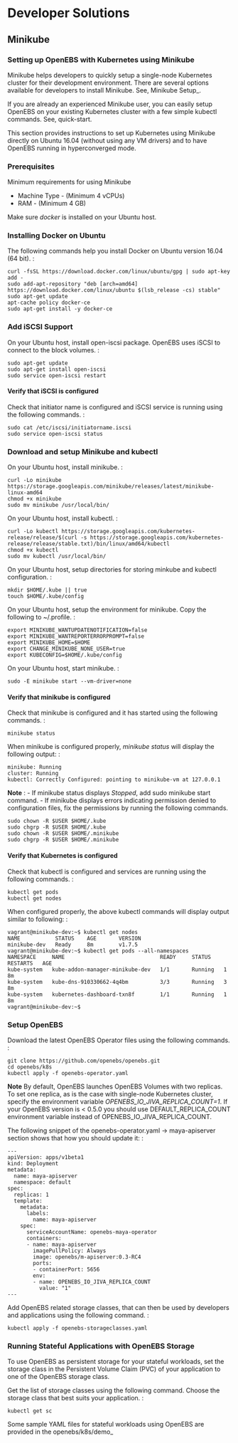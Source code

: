 Developer Solutions
===================

Minikube
--------

### Setting up OpenEBS with Kubernetes using Minikube

Minikube helps developers to quickly setup a single-node Kubernetes
cluster for their development environment. There are several options
available for developers to install Minikube. See, Minikube Setup\_.

If you are already an experienced Minikube user, you can easily setup
OpenEBS on your existing Kubernetes cluster with a few simple kubectl
commands. See, quick-start.

This section provides instructions to set up Kubernetes using Minikube
directly on Ubuntu 16.04 (without using any VM drivers) and to have
OpenEBS running in hyperconverged mode.

### Prerequisites

Minimum requirements for using Minikube

-   Machine Type - (Minimum 4 vCPUs)
-   RAM - (Minimum 4 GB)

Make sure *docker* is installed on your Ubuntu host.

### Installing Docker on Ubuntu

The following commands help you install Docker on Ubuntu version 16.04
(64 bit). :

    curl -fsSL https://download.docker.com/linux/ubuntu/gpg | sudo apt-key add -
    sudo add-apt-repository "deb [arch=amd64] https://download.docker.com/linux/ubuntu $(lsb_release -cs) stable"
    sudo apt-get update
    apt-cache policy docker-ce
    sudo apt-get install -y docker-ce 

### Add iSCSI Support

On your Ubuntu host, install open-iscsi package. OpenEBS uses iSCSI to
connect to the block volumes. :

    sudo apt-get update
    sudo apt-get install open-iscsi
    sudo service open-iscsi restart

#### Verify that iSCSI is configured

Check that initiator name is configured and iSCSI service is running
using the following commands. :

    sudo cat /etc/iscsi/initiatorname.iscsi
    sudo service open-iscsi status

### Download and setup Minikube and kubectl

On your Ubuntu host, install minikube. :

    curl -Lo minikube https://storage.googleapis.com/minikube/releases/latest/minikube-linux-amd64
    chmod +x minikube 
    sudo mv minikube /usr/local/bin/

On your Ubuntu host, install kubectl. :

    curl -Lo kubectl https://storage.googleapis.com/kubernetes-release/release/$(curl -s https://storage.googleapis.com/kubernetes-release/release/stable.txt)/bin/linux/amd64/kubectl
    chmod +x kubectl 
    sudo mv kubectl /usr/local/bin/

On your Ubuntu host, setup directories for storing minkube and kubectl
configuration. :

    mkdir $HOME/.kube || true
    touch $HOME/.kube/config

On your Ubuntu host, setup the environment for minikube. Copy the
following to \~/.profile. :

    export MINIKUBE_WANTUPDATENOTIFICATION=false
    export MINIKUBE_WANTREPORTERRORPROMPT=false
    export MINIKUBE_HOME=$HOME
    export CHANGE_MINIKUBE_NONE_USER=true
    export KUBECONFIG=$HOME/.kube/config

On your Ubuntu host, start minikube. :

    sudo -E minikube start --vm-driver=none

#### Verify that minikube is configured

Check that minikube is configured and it has started using the following
commands. :

    minikube status

When minikube is configured properly, *minikube status* will display the
following output: :

    minikube: Running
    cluster: Running
    kubectl: Correctly Configured: pointing to minikube-vm at 127.0.0.1

**Note**
:   -   If minikube status displays *Stopped*, add sudo minikube start
        command.
    -   If minikube displays errors indicating permission denied to
        configuration files, fix the permissions by running the
        following commands.

<!-- -->

    sudo chown -R $USER $HOME/.kube
    sudo chgrp -R $USER $HOME/.kube
    sudo chown -R $USER $HOME/.minikube
    sudo chgrp -R $USER $HOME/.minikube

#### Verify that Kubernetes is configured

Check that kubectl is configured and services are running using the
following commands. :

    kubectl get pods
    kubectl get nodes

When configured properly, the above kubectl commands will display output
similar to following: :

    vagrant@minikube-dev:~$ kubectl get nodes
    NAME           STATUS    AGE       VERSION
    minikube-dev   Ready     8m        v1.7.5
    vagrant@minikube-dev:~$ kubectl get pods --all-namespaces
    NAMESPACE     NAME                              READY     STATUS    RESTARTS   AGE
    kube-system   kube-addon-manager-minikube-dev   1/1       Running   1          8m
    kube-system   kube-dns-910330662-4q4bm          3/3       Running   3          8m
    kube-system   kubernetes-dashboard-txn8f        1/1       Running   1          8m
    vagrant@minikube-dev:~$ 

### Setup OpenEBS

Download the latest OpenEBS Operator files using the following commands.
:

    git clone https://github.com/openebs/openebs.git
    cd openebs/k8s
    kubectl apply -f openebs-operator.yaml

**Note** By default, OpenEBS launches OpenEBS Volumes with two replicas.
To set one replica, as is the case with single-node Kubernetes cluster,
specify the environment variable *OPENEBS\_IO\_JIVA\_REPLICA\_COUNT=1*.
If your OpenEBS version is \< 0.5.0 you should use
DEFAULT\_REPLICA\_COUNT environment variable instead of
OPENEBS\_IO\_JIVA\_REPLICA\_COUNT.

The following snippet of the openebs-operator.yaml -\> maya-apiserver
section shows that how you should update it: :

    ---
    apiVersion: apps/v1beta1
    kind: Deployment
    metadata:
      name: maya-apiserver
      namespace: default
    spec:
      replicas: 1
      template:
        metadata:
          labels:
            name: maya-apiserver
        spec:
          serviceAccountName: openebs-maya-operator
          containers:
          - name: maya-apiserver
            imagePullPolicy: Always
            image: openebs/m-apiserver:0.3-RC4
            ports:
            - containerPort: 5656
            env:
            - name: OPENEBS_IO_JIVA_REPLICA_COUNT
              value: "1"
    ---

Add OpenEBS related storage classes, that can then be used by developers
and applications using the following command. :

    kubectl apply -f openebs-storageclasses.yaml

### Running Stateful Applications with OpenEBS Storage

To use OpenEBS as persistent storage for your stateful workloads, set
the storage class in the Persistent Volume Claim (PVC) of your
application to one of the OpenEBS storage class.

Get the list of storage classes using the following command. Choose the
storage class that best suits your application. :

    kubectl get sc

Some sample YAML files for stateful workloads using OpenEBS are provided
in the openebs/k8s/demo\_


